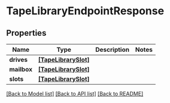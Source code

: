 # TapeLibraryEndpointResponse


## Properties

Name | Type | Description | Notes
------------ | ------------- | ------------- | -------------
**drives** | [**[TapeLibrarySlot]**](TapeLibrarySlot.md) |  | 
**mailbox** | [**[TapeLibrarySlot]**](TapeLibrarySlot.md) |  | 
**slots** | [**[TapeLibrarySlot]**](TapeLibrarySlot.md) |  | 

[[Back to Model list]](../#documentation-for-models) [[Back to API list]](../#documentation-for-api-endpoints) [[Back to README]](../)


